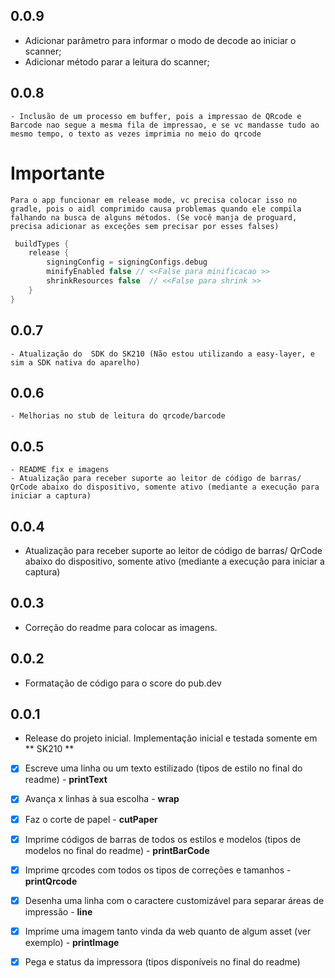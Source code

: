 ## 0.0.9
- Adicionar parâmetro para informar o modo de decode ao iniciar o scanner;
- Adicionar método parar a leitura do scanner;

## 0.0.8
    - Inclusão de um processo em buffer, pois a impressao de QRcode e Barcode nao segue a mesma fila de impressao, e se vc mandasse tudo ao mesmo tempo, o texto as vezes imprimia no meio do qrcode
# Importante
    Para o app funcionar em release mode, vc precisa colocar isso no gradle, pois o aidl comprimido causa problemas quando ele compila falhando na busca de alguns métodos. (Se você manja de proguard, precisa adicionar as exceções sem precisar por esses falses)
```gradle
 buildTypes {
    release {
        signingConfig = signingConfigs.debug
        minifyEnabled false // <<False para minificacao >>
        shrinkResources false  // <<False para shrink >>
    }
}
```
    
    
## 0.0.7
    - Atualização do  SDK do SK210 (Não estou utilizando a easy-layer, e sim a SDK nativa do aparelho)

## 0.0.6
    - Melhorias no stub de leitura do qrcode/barcode

## 0.0.5
    - README fix e imagens
    - Atualização para receber suporte ao leitor de código de barras/ QrCode abaixo do dispositivo, somente ativo (mediante a execução para iniciar a captura)


## 0.0.4
 - Atualização para receber suporte ao leitor de código de barras/ QrCode abaixo do dispositivo, somente ativo (mediante a execução para iniciar a captura)

## 0.0.3
 - Correção do readme para colocar as imagens.

## 0.0.2
 - Formatação de código para o score do pub.dev

## 0.0.1

* Release do projeto inicial.
Implementação inicial e testada somente em ** SK210 **
- [x] Escreve uma linha ou um texto estilizado (tipos de estilo no final do readme) -  **printText**
- [x] Avança x linhas à sua escolha - **wrap**
- [x] Faz o corte de papel - **cutPaper**
- [x] Imprime códigos de barras de todos os estilos e modelos (tipos de modelos no final do readme) - **printBarCode**
- [x] Imprime qrcodes com todos os tipos de correções e tamanhos - **printQrcode**
- [x] Desenha uma linha com o caractere customizável para separar áreas de impressão  - **line**
- [x] Imprime uma imagem tanto vinda da web quanto de algum asset (ver exemplo) - **printImage**
- [x] Pega e status da impressora (tipos disponíveis no final do readme)



